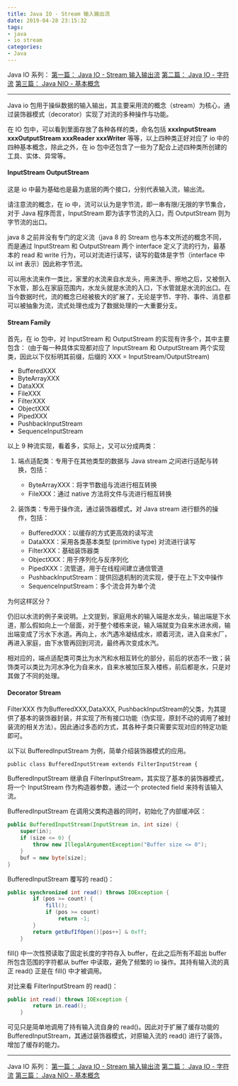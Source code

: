 ```yaml
---
title: Java IO - Stream 输入输出流
date: 2019-04-28 23:15:32
tags: 
- java
- io stream
categories:
- Java
---
```


Java IO 系列：
[第一篇： Java IO - Stream 输入输出流](https://lenshood.github.io/2019/04/28/java-io-stream/)
[第二篇： Java IO - 字符流](https://lenshood.github.io/2019/05/07/character-stream/)
[第三篇： Java NIO - 基本概念](https://lenshood.github.io/2019/05/18/java-nio-basic-concept/)

---

Java io 包用于操纵数据的输入输出，其主要采用流的概念（stream）为核心，通过装饰器模式（decorator）实现了对流的多种操作与功能。

在 IO 包中，可以看到里面存放了各种各样的类，命名包括 **xxxInputStream xxxOutputStream xxxReader xxxWriter** 等等，以上四种类正好对应了 io 中的四种基本概念，除此之外，在 io 包中还包含了一些为了配合上述四种类所创建的工具、实体、异常等。

#### InputStream OutputStream

这是 io 中最为基础也是最为底层的两个接口，分别代表输入流，输出流。

请注意流的概念，在 io 中，流可以认为是字节流，即一串有限/无限的字节集合，对于 Java 程序而言，InputStream 即为该字节流的入口，而 OutputStream 则为字节流的出口。

java 8 之前并没有专门的定义流（java 8 的 Stream 也与本文所述的概念不同，而是通过 InputStream 和 OutputStream 两个 interface 定义了流的行为，最基本的 read 和 write 行为，可以对流进行读写，读写的载体是字节（interface 中以 int 表示）因此称字节流。

可以用水流来作一类比，家里的水流来自水龙头，用来洗手、擦地之后，又被倒入下水管，那么在家庭范围内，水龙头就是水流的入口，下水管就是水流的出口。在当今数据时代，流的概念已经被极大的扩展了，无论是字节、字符、事件、消息都可以被抽象为流，流式处理也成为了数据处理的一大重要分支。

#### Stream Family
首先，在 io 包中，对 InputStream 和 OutputStream 的实现有许多个，其中主要包含：
(由于每一种具体实现都对应了 InputStream 和 OutputStream 两个实现类，因此以下仅标明其前缀，后缀的 XXX = InputStream/OutputStream)
- BufferedXXX
- ByteArrayXXX
- DataXXX
- FileXXX
- FilterXXX
- ObjectXXX
- PipedXXX
- PushbackInputStream
- SequenceInputStream

以上 9 种流实现，看着多，实际上，又可以分成两类：

1. 端点适配类：专用于在其他类型的数据与 Java stream 之间进行适配与转换，包括：
	- ByteArrayXXX：将字节数组与流进行相互转换
	- FileXXX：通过 native 方法将文件与流进行相互转换

2. 装饰类：专用于操作流，通过装饰器模式，对 Java stream 进行额外的操作，包括：
	- BufferedXXX：以缓存的方式更高效的读写流
	- DataXXX：采用各类基本类型 (primitive type) 对流进行读写
	- FilterXXX：基础装饰器类
	- ObjectXXX：用于序列化与反序列化
	- PipedXXX：流管道，用于在线程间建立通信管道
	- PushbackInputStream：提供回退机制的流实现，便于在上下文中操作
	- SequenceInputStream：多个流合并为单个流

为何这样区分？

仍旧以水流的例子来说明。上文提到，家庭用水的输入端是水龙头，输出端是下水道，那么假如向上一个层面，对于整个楼栋来说，输入端就变为自来水进水阀，输出端变成了污水下水道。再向上，水汽遇冷凝结成水，顺着河流，进入自来水厂，再进入家庭，由下水管再回到河流，最终再次变成水汽。

相对应的，端点适配类可类比为水汽和水相互转化的部分，前后的状态不一致；装饰类可以类比为河水净化为自来水，自来水被加压泵入楼栋，前后都是水，只是对其做了不同的处理。

#### Decorator Stream
FilterXXX 作为BufferedXXX,DataXXX, PushbackInputStream的父类，为其提供了基本的装饰器封装，并实现了所有接口功能（伪实现，原封不动的调用了被封装流的相关方法）。因此通过多态的方式，其各种子类只需要实现对应的特定功能即可。

以下以 BufferedInputStream 为例，简单介绍装饰器模式的应用。

`public class BufferedInputStream extends FilterInputStream {`

BufferedInputStream 继承自 FilterInputStream，其实现了基本的装饰器模式，将一个 InputStream 作为构造器参数，通过一个 protected field 来持有该输入流。

BufferedInputStream 在调用父类构造器的同时，初始化了内部缓冲区：
``` java
public BufferedInputStream(InputStream in, int size) {
    super(in);
    if (size <= 0) {
        throw new IllegalArgumentException("Buffer size <= 0");
    }
    buf = new byte[size];
}
```

BufferedInputStream 覆写的 read()：
``` java
public synchronized int read() throws IOException {
        if (pos >= count) {
            fill();
            if (pos >= count)
                return -1;
        }
        return getBufIfOpen()[pos++] & 0xff;
    }
```

fill() 中一次性预读取了固定长度的字符存入 buffer，在此之后所有不超出 buffer 所包含范围的字符都从 buffer 中读取，避免了频繁的 io 操作。其持有输入流的真正 read() 正是在 fill() 中才被调用。

对比来看 FilterInputStream 的 read()：
``` java
public int read() throws IOException {
        return in.read();
    }
```
可见只是简单地调用了持有输入流自身的 read()。因此对于扩展了缓存功能的 BufferedInputStream，其通过装饰器模式，对原输入流的 read() 进行了装饰，增加了缓存的能力。

---

Java IO 系列：
[第一篇： Java IO - Stream 输入输出流](https://lenshood.github.io/2019/04/28/java-io-stream/)
[第二篇： Java IO - 字符流](https://lenshood.github.io/2019/05/07/character-stream/)
[第三篇： Java NIO - 基本概念](https://lenshood.github.io/2019/05/18/java-nio-basic-concept/)